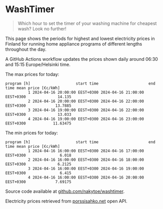 
# WashTimer

> Which hour to set the timer of your washing machine for cheapest wash? Look no further!

This page shows the periods for highest and lowest electricity prices in Finland 
for running home appliance programs of different lengths throughout the day. 

A GitHub Actions workflow updates the prices shown daily around 06:30 and 15:15 Europe/Helsinki time.

The max prices for today:

	program [h]                    start time                      end time mean price [€c/kWh]
	          1 2024-04-16 20:00:00 EEST+0300 2024-04-16 21:00:00 EEST+0300              14.135
	          2 2024-04-16 20:00:00 EEST+0300 2024-04-16 22:00:00 EEST+0300             13.7885
	          3 2024-04-16 19:00:00 EEST+0300 2024-04-16 22:00:00 EEST+0300              13.033
	          4 2024-04-16 19:00:00 EEST+0300 2024-04-16 23:00:00 EEST+0300            11.63475

The min prices for today:

	program [h]                    start time                      end time mean price [€c/kWh]
	          1 2024-04-16 16:00:00 EEST+0300 2024-04-16 17:00:00 EEST+0300               6.018
	          2 2024-04-16 16:00:00 EEST+0300 2024-04-16 18:00:00 EEST+0300              6.2125
	          3 2024-04-16 16:00:00 EEST+0300 2024-04-16 19:00:00 EEST+0300               6.415
	          4 2024-04-16 16:00:00 EEST+0300 2024-04-16 20:00:00 EEST+0300             7.69175


Source code available at [github.com/nakytoe/washtimer](https://github.com/nakytoe/washtimer).

Electricity prices retrieved from [porssisahko.net](https://porssisahko.net/api) open API.
